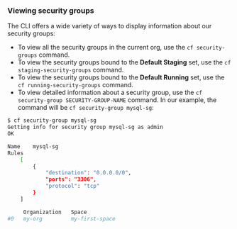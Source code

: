 ### Viewing security groups

The CLI offers a wide variety of ways to display information about our security groups:

- To view all the security groups in the current org, use the `cf security-groups` command.
- To view the security groups bound to the **Default Staging** set, use the `cf staging-security-groups` command.
- To view the security groups bound to the **Default Running** set, use the `cf running-security-groups` command.
- To view detailed information about a security group, use the `cf security-group SECURITY-GROUP-NAME` command. In our example, the command will be `cf security-group mysql-sg`:

```sh
$ cf security-group mysql-sg
Getting info for security group mysql-sg as admin
OK

Name    mysql-sg
Rules
	[
		{
			"destination": "0.0.0.0/0",
			"ports": "3306",
			"protocol": "tcp"
		}
	]

     Organization   Space
#0   my-org         my-first-space
```
